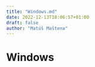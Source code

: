 ```yaml
---
title: "Windows.md"
date: 2022-12-13T18:06:57+01:00
draft: false
author: "Matúš Maštena"
---
```


# Windows